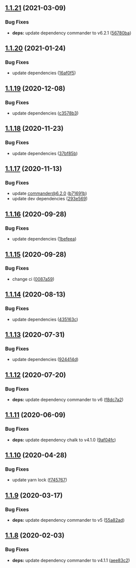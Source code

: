 ## [1.1.21](https://github.com/JimmyBeldone/mk-react-comp/compare/v1.1.20...v1.1.21) (2021-03-09)


### Bug Fixes

* **deps:** update dependency commander to v6.2.1 ([56780ba](https://github.com/JimmyBeldone/mk-react-comp/commit/56780bab85ca08d1bf74c91872cceac6943d374f))

## [1.1.20](https://github.com/JimmyBeldone/mk-react-comp/compare/v1.1.19...v1.1.20) (2021-01-24)


### Bug Fixes

* update dependencies ([16af0f5](https://github.com/JimmyBeldone/mk-react-comp/commit/16af0f509bf42f842f5120c7ac82fc163812f3a9))

## [1.1.19](https://github.com/JimmyBeldone/mk-react-comp/compare/v1.1.18...v1.1.19) (2020-12-08)


### Bug Fixes

* update dependencies ([c3578b3](https://github.com/JimmyBeldone/mk-react-comp/commit/c3578b3b902e50ae92aad5e943877766d9e9936d))

## [1.1.18](https://github.com/JimmyBeldone/mk-react-comp/compare/v1.1.17...v1.1.18) (2020-11-23)


### Bug Fixes

* update dependencies ([37bf85b](https://github.com/JimmyBeldone/mk-react-comp/commit/37bf85b376d962ed3d44b2d6c14cae6c85b2ad80))

## [1.1.17](https://github.com/JimmyBeldone/mk-react-comp/compare/v1.1.16...v1.1.17) (2020-11-13)


### Bug Fixes

* update commander@6.2.0 ([b71691b](https://github.com/JimmyBeldone/mk-react-comp/commit/b71691b6ccfea2e332df142f349cb89c45891c2f))
* update dev dependencies ([293e569](https://github.com/JimmyBeldone/mk-react-comp/commit/293e56907dd08fca987e7d1b7db0cea91de6f8cf))

## [1.1.16](https://github.com/JimmyBeldone/mk-react-comp/compare/v1.1.15...v1.1.16) (2020-09-28)


### Bug Fixes

* update dependencies ([1befeea](https://github.com/JimmyBeldone/mk-react-comp/commit/1befeeae5ab96f9a711372a7c202308f6a23fd98))

## [1.1.15](https://github.com/JimmyBeldone/mk-react-comp/compare/v1.1.14...v1.1.15) (2020-09-28)


### Bug Fixes

* change ci ([0087a59](https://github.com/JimmyBeldone/mk-react-comp/commit/0087a59e83cc2cd1bd00285739e02a0b4940db02))

## [1.1.14](https://github.com/JimmyBeldone/mk-react-comp/compare/v1.1.13...v1.1.14) (2020-08-13)


### Bug Fixes

* update dependencies ([435163c](https://github.com/JimmyBeldone/mk-react-comp/commit/435163c0712abc95bbe70c99ecbacc6596191853))

## [1.1.13](https://github.com/JimmyBeldone/mk-react-comp/compare/v1.1.12...v1.1.13) (2020-07-31)


### Bug Fixes

* update dependencies ([924414d](https://github.com/JimmyBeldone/mk-react-comp/commit/924414d500265d7863fd4cdcf7fb0622e873cde3))

## [1.1.12](https://github.com/JimmyBeldone/mk-react-comp/compare/v1.1.11...v1.1.12) (2020-07-20)


### Bug Fixes

* **deps:** update dependency commander to v6 ([f8dc7a2](https://github.com/JimmyBeldone/mk-react-comp/commit/f8dc7a2ea927c7d819654dfea5df96a53a02ca62))

## [1.1.11](https://github.com/JimmyBeldone/mk-react-comp/compare/v1.1.10...v1.1.11) (2020-06-09)


### Bug Fixes

* **deps:** update dependency chalk to v4.1.0 ([9af04fc](https://github.com/JimmyBeldone/mk-react-comp/commit/9af04fc5c6e31e2d8a1d3c8df6859c9bc64462b3))

## [1.1.10](https://github.com/JimmyBeldone/mk-react-comp/compare/v1.1.9...v1.1.10) (2020-04-28)


### Bug Fixes

* update yarn lock ([f745767](https://github.com/JimmyBeldone/mk-react-comp/commit/f745767fddf25129e6e44debf0e21d4407db9c6d))

## [1.1.9](https://github.com/JimmyBeldone/mk-react-comp/compare/v1.1.8...v1.1.9) (2020-03-17)


### Bug Fixes

* **deps:** update dependency commander to v5 ([55a82ad](https://github.com/JimmyBeldone/mk-react-comp/commit/55a82ad))

## [1.1.8](https://github.com/JimmyBeldone/mk-react-comp/compare/v1.1.7...v1.1.8) (2020-02-03)


### Bug Fixes

* **deps:** update dependency commander to v4.1.1 ([aee83c2](https://github.com/JimmyBeldone/mk-react-comp/commit/aee83c2))

